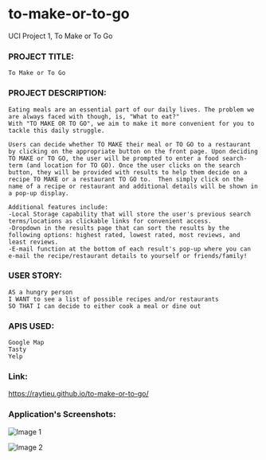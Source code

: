 # to-make-or-to-go
UCI Project 1, To Make or To Go

### PROJECT TITLE: 
```To Make or To Go```

### PROJECT DESCRIPTION: 
```
Eating meals are an essential part of our daily lives. The problem we are always faced with though, is, "What to eat?"  
With "TO MAKE OR TO GO", we aim to make it more convenient for you to tackle this daily struggle.

Users can decide whether TO MAKE their meal or TO GO to a restaurant by clicking on the appropriate button on the front page. Upon deciding TO MAKE or TO GO, the user will be prompted to enter a food search-term (and location for TO GO). Once the user clicks on the search button, they will be provided with results to help them decide on a recipe TO MAKE or a restaurant TO GO to.  Then simply click on the name of a recipe or restaurant and additional details will be shown in a pop-up display.

Additional features include:  
-Local Storage capability that will store the user's previous search terms/locations as clickable links for convenient access.  
-Dropdown in the results page that can sort the results by the following options: highest rated, lowest rated, most reviews, and least reviews.  
-E-mail function at the bottom of each result's pop-up where you can e-mail the recipe/restaurant details to yourself or friends/family!

```

### USER STORY:
```
AS a hungry person
I WANT to see a list of possible recipes and/or restaurants 
SO THAT I can decide to either cook a meal or dine out
```

### APIS USED: 
```
Google Map
Tasty
Yelp
```

### Link:
https://raytieu.github.io/to-make-or-to-go/

### Application's Screenshots:
![Image 1](./asset/p1.png)

![Image 2](./asset/p2.png)
